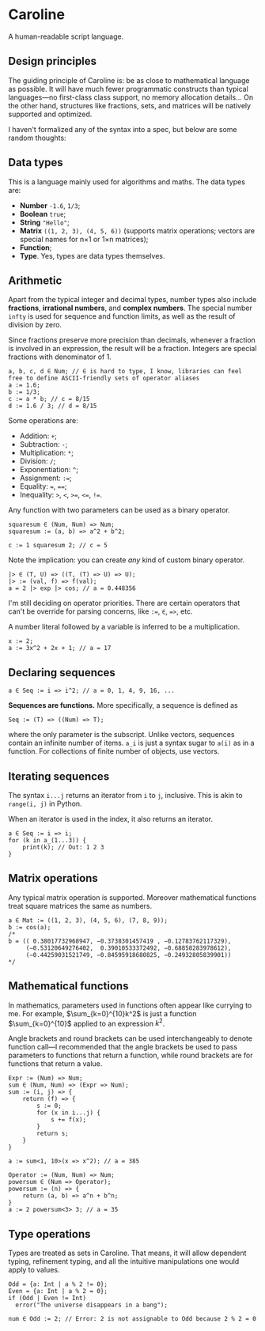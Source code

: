 # Caroline

A human-readable script language.

## Design principles

The guiding principle of Caroline is: be as close to mathematical language as possible. It will have much fewer programmatic constructs than typical languages—no first-class class support, no memory allocation details... On the other hand, structures like fractions, sets, and matrices will be natively supported and optimized.

I haven't formalized any of the syntax into a spec, but below are some random thoughts:

## Data types

This is a language mainly used for algorithms and maths. The data types are:

- **Number** `-1.6`, `1/3`;
- **Boolean** `true`;
- **String** `"Hello"`;
- **Matrix** `((1, 2, 3), (4, 5, 6))` (supports matrix operations; vectors are special names for n×1 or 1×n matrices);
- **Function**;
- **Type**. Yes, types are data types themselves.

## Arithmetic

Apart from the typical integer and decimal types, number types also include **fractions**, **irrational numbers**, and **complex numbers**. The special number `infty` is used for sequence and function limits, as well as the result of division by zero.

Since fractions preserve more precision than decimals, whenever a fraction is involved in an expression, the result will be a fraction. Integers are special fractions with denominator of 1.

```
a, b, c, d ∈ Num; // ∈ is hard to type, I know, libraries can feel free to define ASCII-friendly sets of operator aliases
a := 1.6;
b := 1/3;
c := a * b; // c = 8/15
d := 1.6 / 3; // d = 8/15
```

Some operations are:

- Addition: `+`;
- Subtraction: `-`;
- Multiplication: `*`;
- Division: `/`;
- Exponentiation: `^`;
- Assignment: `:=`;
- Equality: `=`, `==`;
- Inequality: `>`, `<`, `>=`, `<=`, `!=`.

Any function with two parameters can be used as a binary operator.

```
squaresum ∈ (Num, Num) => Num;
squaresum := (a, b) => a^2 + b^2;

c := 1 squaresum 2; // c = 5
```

Note the implication: you can create _any_ kind of custom binary operator.

```
|> ∈ (T, U) => ((T, (T) => U) => U);
|> := (val, f) => f(val);
a = 2 |> exp |> cos; // a = 0.448356
```

I'm still deciding on operator priorities. There are certain operators that can't be override for parsing concerns, like `:=`,  `∈`, `=>`, etc.

A number literal followed by a variable is inferred to be a multiplication.

```
x := 2;
a := 3x^2 + 2x + 1; // a = 17
```

## Declaring sequences

```
a ∈ Seq := i => i^2; // a = 0, 1, 4, 9, 16, ...
```

**Sequences are functions.** More specifically, a sequence is defined as

```
Seq := (T) => ((Num) => T);
```

where the only parameter is the subscript. Unlike vectors, sequences contain an infinite number of items. `a_i` is just a syntax sugar to `a(i)` as in a function. For collections of finite number of objects, use vectors.

## Iterating sequences

The syntax `i...j` returns an iterator from `i` to `j`, inclusive. This is akin to `range(i, j)` in Python.

When an iterator is used in the index, it also returns an iterator.

```
a ∈ Seq := i => i;
for (k in a_(1...3)) {
    print(k); // Out: 1 2 3
}
```

## Matrix operations

Any typical matrix operation is supported. Moreover mathematical functions treat square matrices the same as numbers.

```
a ∈ Mat := ((1, 2, 3), (4, 5, 6), (7, 8, 9));
b := cos(a);
/*
b = (( 0.38017732968947, −0.3738301457419 , −0.12783762117329),
     (−0.53120649276402,  0.39010533372492, −0.68858283978612),
     (−0.44259031521749, −0.84595918680825, −0.24932805839901))
*/
```

## Mathematical functions

In mathematics, parameters used in functions often appear like currying to me. For example, $\sum_{k=0}^{10}k^2$ is just a function $\sum_{k=0}^{10}$ applied to an expression $k^2$.

Angle brackets and round brackets can be used interchangeably to denote function call—I recommended that the angle brackets be used to pass parameters to functions that return a function, while round brackets are for functions that return a value.

```
Expr := (Num) => Num;
sum ∈ (Num, Num) => (Expr => Num);
sum := (i, j) => {
    return (f) => {
        s := 0;
        for (x in i...j) {
            s += f(x);
        }
        return s;
    }
}

a := sum<1, 10>(x => x^2); // a = 385
```

```
Operator := (Num, Num) => Num;
powersum ∈ (Num => Operator);
powersum := (n) => {
    return (a, b) => a^n + b^n;
}
a := 2 powersum<3> 3; // a = 35
```

## Type operations

Types are treated as sets in Caroline. That means, it will allow dependent typing, refinement typing, and all the intuitive manipulations one would apply to values.

```
Odd = {a: Int | a % 2 != 0};
Even = {a: Int | a % 2 = 0};
if (Odd | Even != Int)
  error("The universe disappears in a bang");

num ∈ Odd := 2; // Error: 2 is not assignable to Odd because 2 % 2 = 0
```
